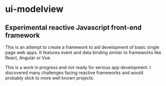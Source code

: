 # ui-modelview

## Experimental reactive Javascript front-end framework

This is an attempt to create a framework to aid development of basic single page web apps. It features event and data binding similar to frameworks like React, Angular or Vue. 

This is a work in progress and not ready for serious app development. I discovered many challenges facing reactive frameworks and would probably stick to more well known projects. 
